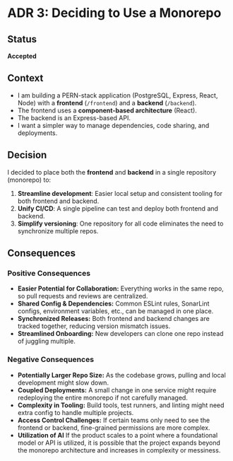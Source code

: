 # ADR 3: Deciding to Use a Monorepo

## Status

**Accepted**

## Context

- I am building a PERN-stack application (PostgreSQL, Express, React, Node) with a **frontend** (`/frontend`) and a **backend** (`/backend`).
- The frontend uses a **component-based architecture** (React).
- The backend is an Express-based API.
- I want a simpler way to manage dependencies, code sharing, and deployments.

## Decision

I decided to place both the **frontend** and **backend** in a single repository (monorepo) to:

1. **Streamline development**: Easier local setup and consistent tooling for both frontend and backend.
2. **Unify CI/CD**: A single pipeline can test and deploy both frontend and backend.
3. **Simplify versioning**: One repository for all code eliminates the need to synchronize multiple repos.

## Consequences

### Positive Consequences

- **Easier Potential for Collaboration:** Everything works in the same repo, so pull requests and reviews are centralized.
- **Shared Config & Dependencies:** Common ESLint rules, SonarLint configs, environment variables, etc., can be managed in one place.
- **Synchronized Releases:** Both frontend and backend changes are tracked together, reducing version mismatch issues.
- **Streamlined Onboarding:** New developers can clone one repo instead of juggling multiple.

### Negative Consequences

- **Potentially Larger Repo Size:** As the codebase grows, pulling and local development might slow down.
- **Coupled Deployments:** A small change in one service might require redeploying the entire monorepo if not carefully managed.
- **Complexity in Tooling:** Build tools, test runners, and linting might need extra config to handle multiple projects.
- **Access Control Challenges:** If certain teams only need to see the frontend or backend, fine-grained permissions are more complex.
- **Utilization of AI** If the product scales to a point where a foundational model or API is utilized, it is possible that the project expands beyond the monorepo architecture and increases in complexity or messiness.
